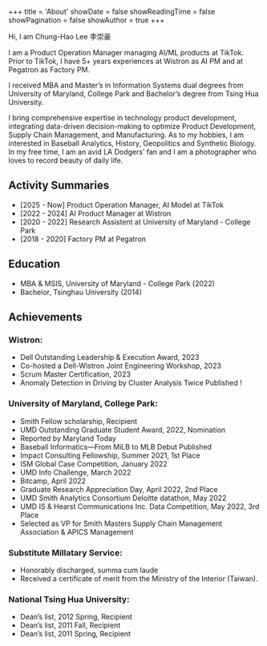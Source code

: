 +++
title = 'About'
showDate = false
showReadingTime = false
showPagination = false
showAuthor = true
+++


Hi, I am Chung-Hao Lee 李崇豪

I am a Product Operation Manager managing AI/ML products at TikTok. Prior to TikTok, I have 5+ years experiences at Wistron as AI PM and at Pegatron as Factory PM.

I received MBA and Master’s in Information Systems dual degrees from University of Maryland, College Park and Bachelor’s degree from Tsing Hua University.

I bring comprehensive expertise in technology product development, integrating data-driven decision-making to optimize Product Development, Supply Chain Management, and Manufacturing. 
As to my hobbies, I am interested in Baseball Analytics, History, Geopolitics and Synthetic Biology. In my free time, I am an avid LA Dodgers’ fan and I am a photographer who loves to record beauty of daily life.

## Activity Summaries
* [2025 - Now] Product Operation Manager, AI Model at TikTok
* [2022 - 2024] AI Product Manager at Wistron
* [2020 - 2022] Research Assistent at University of Maryland - College Park
* [2018 - 2020] Factory PM at Pegatron

## Education 
* MBA & MSIS, University of Maryland - College Park (2022)
* Bachelor, Tsinghau University (2014)

## Achievements
### Wistron:
* Dell Outstanding Leadership & Execution Award, 2023
* Co-hosted a Dell-Wistron Joint Engineering Workshop, 2023
* Scrum Master Certification, 2023
* Anomaly Detection in Driving by Cluster Analysis Twice Published !

### University of Maryland, College Park:
* Smith Fellow scholarship, Recipient
* UMD Outstanding Graduate Student Award, 2022, Nomination
* Reported by Maryland Today
* Baseball Informatics—From MiLB to MLB Debut Published 
* Impact Consulting Fellowship, Summer 2021, 1st Place
* ISM Global Case Competition, January 2022
* UMD Info Challenge, March 2022
* Bitcamp, April 2022
* Graduate Research Appreciation Day, April 2022, 2nd Place
* UMD Smith Analytics Consortium Deloitte datathon, May 2022
* UMD IS & Hearst Communications Inc. Data Competition, May 2022, 3rd Place
* Selected as VP for Smith Masters Supply Chain Management Association & APICS Management

### Substitute Millatary Service:
* Honorably discharged, summa cum laude
* Received a certificate of merit from the Ministry of the Interior (Taiwan).

### National Tsing Hua University:
* Dean’s list, 2012 Spring, Recipient
* Dean’s list, 2011 Fall, Recipient
* Dean’s list, 2011 Spring, Recipient
